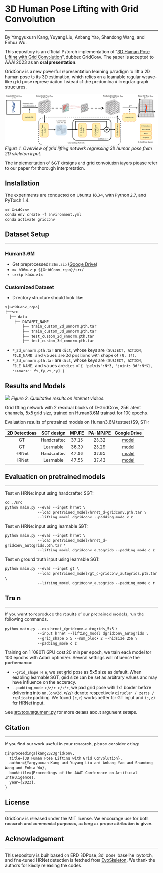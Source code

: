 # 3D Human Pose Lifting with Grid Convolution

---
By Yangyuxuan Kang, Yuyang Liu, Anbang Yao, Shandong Wang, and Enhua Wu.

This repository is an official Pytorch implementation of "[3D Human Pose Lifting with Grid Convolution](http://url)",
dubbed GridConv. The paper is accepted to AAAI 2023 as an **oral presentation**.

GridConv is a new powerful representation learning paradigm to lift a 2D human pose 
to its 3D estimation, which relies on a learnable regular weave-like grid pose 
representation instead of the predominant irregular graph structures.

![](assets/framework.jpg)
*Figure 1. Overview of grid lifting network regressing 3D human pose from 2D skeleton input.*

The implementation of SGT designs and grid convolution layers please refer to our paper
for thorough interpretation.

## Installation

The experiments are conducted on Ubuntu 18.04, with Python 2.7, and PyTorch 1.4.

```
cd GridConv
conda env create -f environment.yml
conda activate gridconv
```

## Dataset Setup

---
### Human3.6M
- Get preprocessed `h36m.zip` ([Google Drive]()) 
- `mv h36m.zip ${GridConv_repo}/src/`
- `unzip h36m.zip`


### Customized Dataset
- Directory structure should look like:
```
${GridConv_repo}
├──src
  ├── data
    ├── DATASET_NAME
        ├── train_custom_2d_unnorm.pth.tar
        ├── train_custom_3d_unnorm.pth.tar
        ├── test_custom_2d_unnorm.pth.tar
        ├── test_custom_3d_unnorm.pth.tar
```
- `*_2d_unnorm.pth.tar` are `dict`, whose keys are `(SUBJECT, ACTION, FILE_NAME)` 
  and values are 2d positions with shape of `(N, 34)`.
- `*_3d_unnorm.pth.tar` are `dict`, whose keys are `(SUBJECT, ACTION, FILE_NAME)` 
  and values are `dict` of `{ 'pelvis':N*3, 'joints_3d':N*51, 'camera':[fx,fy,cx,cy] }`.


## Results and Models
![](assets/internet%20video.gif)
*Figure 2. Qualitative results on Internet videos.*

Grid lifting network with 2 residual blocks of D-GridConv, 256 latent channels, 5x5 grid size, 
trained on Human3.6M trainset for 100 epochs.

Evaluation results of pretrained models on Human3.6M testset (S9, S11):

| 2D Detections | SGT design | MPJPE | PA-MPJPE| Google Drive |
|:------:|:------:|:----:|:----:|:----:|
|GT|Handcrafted|37.15|28.32|[model](https://drive.google.com/file/d/1cH9ZhvRe-1dmzczwa2JnyvCmqK1YJcJW/view?usp=share_link)|
|GT|Learnable|36.39|28.29|[model](https://drive.google.com/file/d/1q7YqGKl-i799nRw_oPeL07B5yy__hQP7/view?usp=share_link)|
|HRNet|Handcrafted|47.93|37.85|[model](https://drive.google.com/file/d/14InSsbMeWInM1X5JYWxod0_h3ptXS8O3/view?usp=share_link)|
|HRNet|Learnable|47.56|37.43|[model](https://drive.google.com/file/d/1O45DjCEcKE74c5Nw939Woie0o9lqll54/view?usp=share_link)|

## Evaluation on pretrained models

---
Test on HRNet input using handcrafted SGT:
```
cd ./src
python main.py --eval --input hrnet \
               --load pretrained_model/hrnet_d-gridconv.pth.tar \
               --lifting_model dgridconv --padding_mode c z
```
Test on HRNet input using learnable SGT:
```
python main.py --eval --input hrnet \
               --load pretrained_model/hrnet_d-gridconv_autogrids.pth.tar \
               --lifting_model dgridconv_autogrids --padding_mode c z
```
Test on ground truth input using learnable SGT:
```
python main.py --eval --input gt \
               --load pretrained_model/gt_d-gridconv_autogrids.pth.tar \
               --lifting_model dgridconv_autogrids --padding_mode c r
```


## Train

---
If you want to reproduce the results of our pretrained models, run the following commands.

```
python main.py --exp hrnet_dgridconv-autogrids_5x5 \
               --input hrnet --lifting_model dgridconv_autogrids \
               --grid_shape 5 5 --num_block 2 --hidsize 256 \
               --padding_mode c z
```
Training on 1 1080Ti GPU cost 20 min per epoch, we train each model for 100 epochs 
with Adam optimizer. Several settings will influence the performance:
- `--grid_shape H W`, we set grid pose as 5x5 size as default. 
  When enabling learnable SGT, grid size can be set as arbitrary values and may have influence on the accuracy.
- `--padding_mode c/z/r c/z/r`, we pad grid pose with 1x1 border before delivering into 
`nn.Conv2d`. c/z/r denote respectively `ciruclar / zeros / replicate` padding. We found 
  `(c,r)` works better for GT input and `(c,z)` for HRNet input.

See [src/tool/argument.py](src/tool/argument.py) for more details about argument setups.

## Citation

---
If you find our work useful in your research, please consider citing:
```
@inproceedings{kang2023gridconv,
  title={3D Human Pose Lifting with Grid Convolution},
  author={Yangyuxuan Kang and Yuyang Liu and Anbang Yao and Shandong Wang and Enhua Wu},
  booktitle={Proceedings of the AAAI Conference on Artificial Intelligence},
  year={2023},
}
```

## License

---
GridConv is released under the MIT license. We encourage use 
for both research and commercial purposes, as long as proper attribution is given.

## Acknowledgement

---
This repository is built based on [ERD_3DPose](https://github.com/kyang-06/ERD_3DPose), [3d_pose_baseline_pytorch](https://github.com/weigq/3d_pose_baseline_pytorch),
and fine-tuned HRNet detection is fetched from [EvoSkeleton](https://github.com/Nicholasli1995/EvoSkeleton).
We thank the authors for kindly releasing the codes.